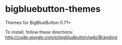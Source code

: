 bigbluebutton-themes
====================

Themes for BigBlueButton 0.71+

To install, follow these directions:
http://code.google.com/p/bigbluebutton/wiki/Branding
